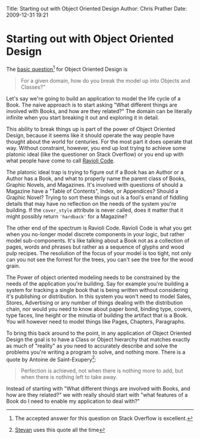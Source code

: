 Title: Starting out with Object Oriented Design
Author: Chris Prather
Date: 2009-12-31 19:21

# Starting out with Object Oriented Design

The [basic question][1][^1] for Object Oriented Design is 

>   For a given domain, how do you break the model up into Objects and
>   Classes?"

Let's say we're going to build an application to model the life cycle of a Book. The naive approach is to start asking "What different things are involved with Books, and how are they related?" The domain can be literally infinite when you start breaking it out and exploring it in detail.

This ability to break things up is part of the power of Object Oriented Design, because it seems like it should operate the way people have thought about the world for centuries. For the most part it does operate that way.  Without constraint, however, you end up lost trying to achieve some platonic ideal (like the questioner on Stack Overflow) or you end up with what people have come to call [Ravioli Code][2].

The platonic ideal trap is trying to figure out if a Book has an Author or a Author has a Book, and what to properly name the parent class of Books, Graphic Novels, and Magazines. It's involved with questions of should a Magazine have a "Table of Contents", Index, or Appendices? Should a Graphic Novel? Trying to sort these things out  is a fool's errand of fiddling details that may have no reflection on the needs of the system you're building. If the `cover_style` attribute is never called, does it matter that it might possibly return `'hardback'` for a Magazine?

The other end of the spectrum is Ravioli Code. Ravioli Code is what you get when you no-longer model discrete components in your logic, but rather model sub-components. It's like talking about a Book not as a collection of pages, words and phrases but rather as a sequence of glyphs and wood pulp recipes. The resolution of the focus of your model is too tight, not only can you not see the forrest for the trees, you can't see the tree for the wood grain.

The Power of object oriented modeling needs to be constrained by the needs of the application you're building. Say for example you're building a system for tracking a single book that is being written without considering it's publishing or distribution. In this system you won't need to model Sales, Stores, Advertising or any number of things dealing with the distribution chain, nor would you need to know about paper bond, binding type, covers, type faces, line height or the minutia of building the artifact that is a Book. You will however need to model things like Pages, Chapters, Paragraphs.

To bring this back around to the point, in any application of Object Oriented Design the goal is to have a Class or Object hierarchy that matches exactly as much of "reality" as you need to accurately describe and solve the problems you're writing a program to solve, and nothing more. There is a quote by Antoine de Saint-Exupery[^2]:

>   Perfection is achieved, not when there is nothing more to add, but
>   when there is nothing left to take away.

Instead of starting with "What different things are involved with Books, and how are they related?" we with really should start with "what features of a Book do I need to enable my application to deal with?"


[^1]: The accepted answer for this question on Stack Overflow is excellent.
[^2]: [Stevan][3] uses this quote all the time

[1]: http://stackoverflow.com/questions/1078838/oop-choosing-objects
[2]: http://en.wikipedia.org/wiki/Ravioli_code#Ravioli_code
[3]: http://stevan-little.blogspot.com/